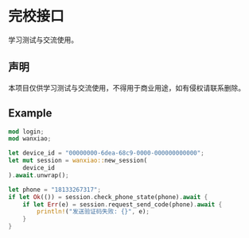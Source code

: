 # 完校接口

学习测试与交流使用。

## 声明

本项目仅供学习测试与交流使用，不得用于商业用途，如有侵权请联系删除。

## Example

```rust
mod login;
mod wanxiao;

let device_id = "00000000-6dea-68c9-0000-000000000000";
let mut session = wanxiao::new_session(
    device_id
).await.unwrap();

let phone = "18133267317";
if let Ok(()) = session.check_phone_state(phone).await {
    if let Err(e) = session.request_send_code(phone).await {
        println!("发送验证码失败: {}", e);
    }
}
```